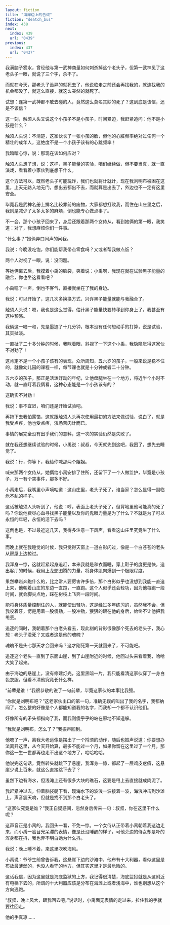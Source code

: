```yaml
---
layout: fiction
title: "海岸边上的告诫"
fiction: "deatch_bus"
index: 438
next:
  index: 439
  url: "0439"
previous:
  index: 437
  url: "0437"
---
```

我满脑子雾水，曾经他与第一武神商量如何刺杀掉这个老头子，但第一武神见了这老头子一眼，就说了三个字，杀不了。

而就在今天，那老头子诡异的就死去了，他说临走之前还会再找我的，就连找我的机会都没了，就这么直接，就这么突然的就死了。

试想：连第一武神都不敢去碰的人，竟然这么莫名其妙的死了？这到底是该信，还是不该信？

这一刻，触须人头又说这个小孩子不是小孩子，时间紧迫，我赶紧追问：他不是小孩是什么？

触须人头说：不清楚，这家伙长了一张小孩的脸，但他的心脏频率绝对过任何一个精壮的成年人，这绝度不是一个小孩子该有的心跳频率！

我暗暗心惊，说：那现在该如何应对？

触须人头想了想，说：这样，黑子能量的实验，咱们继续做，但不要当真，就一直演戏，看看着小家伙到底想干什么。

这个方法可以，既然老头子可能玩诈，我们也就将计就计，现在我刘明布被困在这里，上天无路入地无门，想出去都出不去，而就算是出去了，外边也不一定有这里安全。

毕竟我是武神名册上排名比较靠前的废物，大家都想打败我，而住在山庄里之后，我则是减少了太多太多的麻烦，倒也能专心做点事了。

不一会，那个小孩子回来了，身后还跟着那两个女侍从，看到她俩的第一眼，我笑道：对了，我想麻烦你们一件事。

“什么事？”她俩异口同声的问我。

我说：今晚没吃饱，你们能帮我带点零食吗？又或者帮我做点饭？

两个人对视了一眼，说：没问题。

等她俩离去后，我摸着小禹的脑袋，笑着说：小禹啊，我现在就在试验黑子能量的融合，你也坐这看看吧？

小禹嗯了一声，倒也不客气，直接就坐在了我的身边。

我说：可以开始了，这几次多换换方式，兴许黑子能量就能与我融合了。

触须人头说：嗯，我也是这么觉得，估计黑子能量快要转移到你身上了，我甚至有这种预感。

我俩这一唱一和，先是墨迹了十几分钟，根本没有任何想动手的打算，说是试验，其实扯淡。

一直扯了二十多分钟的时候，我眯着眼，斜视了一下这个小禹，我隐隐觉得这家伙不对劲了！

这肯定不是一个小孩子该有的表现，众所周知，五六岁的孩子，一般来说是稳不住的，就像幼儿园的课程一样，每节课也就是十分钟或者二十分钟。

五六岁的孩子，那正是活泼好动的年纪，让他盘腿坐在一个地方，将近半个小时不动，就一直盯着我俩看，这种心态能是一个小孩该有的？

这确实不对劲！

我说：事不宜迟，咱们还是开始试验吧。

再拖下去我怕露馅，这就跟触须人头再次使用最初的方法来做试验，说白了，就是我受点疼，他也受点疼，演场苦肉计而已。

事情的展完全没有出乎我们的意料，这一次的实验仍然是失败了。

就在我还想继续试验的时候，小禹说：叔叔，今天就先到这吧，我困了，想先去睡觉了。

我说：行，你等下，我给你喊那两个姐姐。

喊来那两个女侍从，她俩给小禹安排了住所，还留下了一个人做监护，毕竟是小孩子，万一有个突事件，那多不好。

小禹走后，我嘴里小声嘀咕道：这山庄里，老头子死了，谁当家？怎么显得一副临危不乱的样子。

这话被触须人头听到了，他说：哼，表面上老头子死了，但背地里他可能真的死了吗？你说他费尽心血寻找黑子能量以及你的鬼眼力量是为了什么？不就是为了可以永恒的年轻，永恒的活下去吗？

这倒也是，不过最近这几天，我得多注意一下风声，看看这山庄里究竟生了什么事。

而晚上就在我睡觉的时候，我只觉得天窗上一道白影闪过，像是一个白苍苍的老头从房屋上边掠过。

我浑身一惊，这就赶紧起身追赶，本来我就是和衣而睡，穿上鞋子的度更是快，追出客厅的时候，我用上龙蛇图腾的力量，将身体肌肉爆到一个极限程度。

果然攀岩奔跑什么的，比之常人要厉害许多倍，那个白影似乎也没想到我能一直追上来，他朝着山庄的东边一直跑，一直跑。这个人似乎还会轻功，因为他每跑一段时间，就会脚尖点地，踩在树枝上飞奔一段时间。

能将身体质量控制住的人，就能使出轻功，这是经过多年练习的，虽然我不会，但我咬着牙，愣是用着一股傻劲，一股冲劲，狠狠的跟在他的身后，始终不让他把我甩丢。

追逐的同时，我朝着那个白老头看去，现此刻的背影很像那个死去的老头子，我心想：老头子没死？又或者这是他的魂魄？

魂魄不是头七那天才会回来吗？这才刚死第一天就回来了，不可能吧。

追逐这个老头一直到了东面山崖，到了山崖附近的时候，他回过头来看着我，哈哈大笑了起来。

由于海边的悬崖上，没有修建灯光，这里黑暗一片，我只能看清这家伙穿了一身白色衣服，但看不清他究竟长什么样。

“前辈是谁！”我很恭敬的说了一句前辈，毕竟这家伙的本事比我强。

“你就是刘明布吧？”这老家伙出口的第一句，准确无误的叫出了我的名字，我都纳闷了，怎么整的好像是个人都能知道我的名字，而我却一个都不认识他们。

好像所有的矛头都指向了我，而我则傻乎乎的站在原地不知道躲。

“我就是刘明布，怎么了？”我振声回到。

他嗯了一声，离我大老远像是摆出了一个捋须的动作，随后也振声说道：你要想办法离开这里，从今天开始算，最多不能过一个月，如果你留在这里过了一个月，那你这一生一世都再也走不出这个地方了，哈哈哈哈。

他说完这句话，竟然转头就跳下了悬崖，我浑身一惊，都起了一层鸡皮疙瘩，这悬崖少说上百米，就这么直接跳下去了？

虽然下边有海水，但浅滩上还有很多大块的礁石，这要是甩上去直接就成肉泥了。

我赶紧冲过去，伸着脑袋朝下看，现海水下的波浪一波接着一波，海浪冲击到沙滩上，声音震天响，但就是找不到那个白老头了。

“这家伙究竟是谁？”我正自疑惑间，忽然身后传来一句：叔叔，你在这里干什么呢？

这声音正是小禹的，我回头一看，不免一惊。一个女侍从正带着小禹朝着我这边走来，而小禹一脸目光呆滞的表情，像是还没睡醒的样子，可他旁边的侍女却是吓的浑身都在抖，我也弄不明白她为什么抖。

我说：晚上睡不着，来这里吹吹海风。

小禹说：爷爷生前曾告诉我，这悬崖下边的沙滩中，他布有十大利器，看似这里是布放最薄弱的，也没人看守的地方，但其实这里才是最危险的。

这话我信，因为这里就是海底监狱的上方，我记得很清楚，海底监狱就是从这附近有电梯下去的，所谓的十大利器应该是分布在海滩上或者浅海中，谁也别想从这个方向逃跑。

“叔叔，晚上风大，跟我回去吧。”说话时，小禹面无表情的走过来，拉住我的手就要往回走。

他的手真凉……